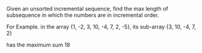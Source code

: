 Given  an unsorted incremental sequence, find the max length of subsequence in which the numbers are in incremental order.

For Example. in the array {1, -2, 3, 10, -4, 7, 2, -5}, its sub-array {3, 10, -4, 7, 2}

has the maximum sum 18

